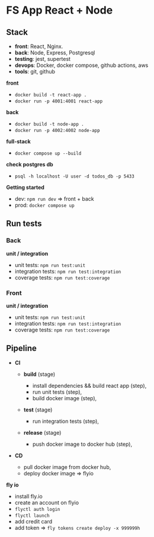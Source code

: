 # FS App React + Node

## Stack

- **front**: React, Nginx.
- **back**: Node, Express, Postgresql
- **testing**: jest, supertest
- **devops**: Docker, docker compose, github actions, aws
- **tools**: git, github

**front**

- `docker build -t react-app .`
- `docker run -p 4001:4001 react-app`

**back**

- `docker build -t node-app .`
- `docker run -p 4002:4002 node-app`

**full-stack**

- `docker compose up --build`

**check postgres db**

- `psql -h localhost -U user -d todos_db -p 5433`

**Getting started**

- dev:
  `npm run dev` => front + back
- prod:
  `docker compose up`

## Run tests

### Back
**unit / integration**

- unit tests: `npm run test:unit`
- integration tests: `npm run test:integration`
- coverage tests: `npm run test:coverage`

### Front
**unit / integration**

- unit tests: `npm run test:unit`
- integration tests: `npm run test:integration`
- coverage tests: `npm run test:coverage`

## Pipeline

- **CI**

  - **build** (stage)

    - install dependencies && build react app (step),
    - run unit tests (step),
    - build docker image (step),

  - **test** (stage)

    - run integration tests (step),

  - **release** (stage)
    - push docker image to docker hub (step),

- **CD**
  - pull docker image from docker hub,
  - deploy docker image => flyio

**fly io**

- install fly.io
- create an account on flyio
- `flyctl auth login`
- `flyctl launch`
- add credit card
- add token => `fly tokens create deploy -x 999999h`
